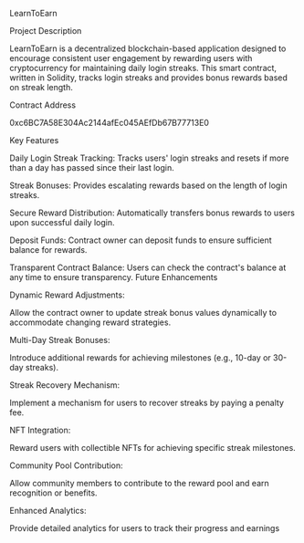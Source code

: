 LearnToEarn

Project Description

LearnToEarn is a decentralized blockchain-based application designed to encourage consistent user engagement by rewarding users with cryptocurrency for maintaining daily login streaks. This smart contract, written in Solidity, tracks login streaks and provides bonus rewards based on streak length.

Contract Address

0xc6BC7A58E304Ac2144afEc045AEfDb67B77713E0

Key Features

Daily Login Streak Tracking: Tracks users' login streaks and resets if more than a day has passed since their last login.

Streak Bonuses: Provides escalating rewards based on the length of login streaks.

Secure Reward Distribution: Automatically transfers bonus rewards to users upon successful daily login.

Deposit Funds: Contract owner can deposit funds to ensure sufficient balance for rewards.

Transparent Contract Balance: Users can check the contract's balance at any time to ensure transparency.
Future Enhancements

Dynamic Reward Adjustments:

Allow the contract owner to update streak bonus values dynamically to accommodate changing reward strategies.

Multi-Day Streak Bonuses:

Introduce additional rewards for achieving milestones (e.g., 10-day or 30-day streaks).

Streak Recovery Mechanism:

Implement a mechanism for users to recover streaks by paying a penalty fee.

NFT Integration:

Reward users with collectible NFTs for achieving specific streak milestones.

Community Pool Contribution:

Allow community members to contribute to the reward pool and earn recognition or benefits.

Enhanced Analytics:

Provide detailed analytics for users to track their progress and earnings